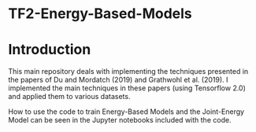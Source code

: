 # TF2-Energy-Based-Models


Introduction
============

This main repository deals with implementing the techniques
presented in the papers of Du and Mordatch (2019) and
Grathwohl et al. (2019). I implemented the main
techniques in these papers (using Tensorflow 2.0) and applied them to
various datasets.

How to use the code to train Energy-Based Models and the Joint-Energy Model can be seen in
the Jupyter notebooks included with the code.
